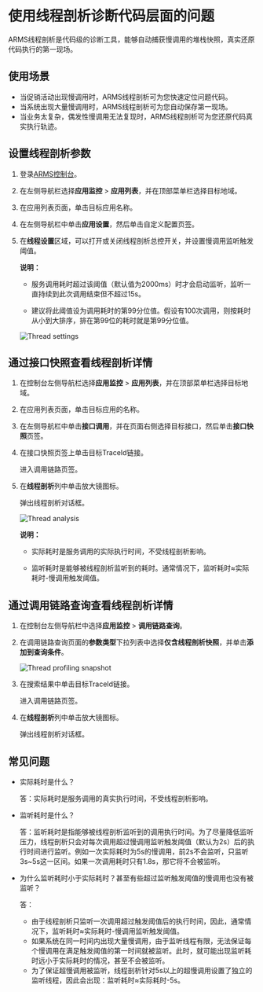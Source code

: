 # 使用线程剖析诊断代码层面的问题

ARMS线程剖析是代码级的诊断工具，能够自动捕获慢调用的堆栈快照，真实还原代码执行的第一现场。

## 使用场景

-   当促销活动出现慢调用时，ARMS线程剖析可为您快速定位问题代码。
-   当系统出现大量慢调用时，ARMS线程剖析可为您自动保存第一现场。
-   当业务太复杂，偶发性慢调用无法复现时，ARMS线程剖析可为您还原代码真实执行轨迹。

## 设置线程剖析参数

1.  登录[ARMS控制台](https://arms-intl.console.aliyun.com/)。
2.  在左侧导航栏选择**应用监控** \> **应用列表**，并在顶部菜单栏选择目标地域。
3.  在应用列表页面，单击目标应用名称。
4.  在左侧导航栏中单击**应用设置**，然后单击自定义配置页签。
5.  在**线程设置**区域，可以打开或关闭线程剖析总控开关，并设置慢调用监听触发阈值。

    **说明：**

    -   服务调用耗时超过该阈值（默认值为2000ms）时才会启动监听，监听一直持续到此次调用结束但不超过15s。

    -   建议将此阈值设为调用耗时的第99分位值。假设有100次调用，则按耗时从小到大排序，排在第99位的耗时就是第99分位值。

    ![Thread settings](https://static-aliyun-doc.oss-accelerate.aliyuncs.com/assets/img/zh-CN/0461105061/p42294.png)


## 通过接口快照查看线程剖析详情

1.  在控制台左侧导航栏选择**应用监控** \> **应用列表**，并在顶部菜单栏选择目标地域。
2.  在应用列表页面，单击目标应用的名称。
3.  在左侧导航栏中单击**接口调用**，并在页面右侧选择目标接口，然后单击**接口快照**页签。
4.  在接口快照页签上单击目标TraceId链接。

    进入调用链路页签。

5.  在**线程剖析**列中单击放大镜图标。

    弹出线程剖析对话框。

    ![Thread analysis](https://static-aliyun-doc.oss-accelerate.aliyuncs.com/assets/img/zh-CN/0461105061/p42295.png)

    **说明：**

    -   实际耗时是服务调用的实际执行时间，不受线程剖析影响。

    -   监听耗时是能够被线程剖析监听到的耗时。通常情况下，监听耗时≈实际耗时-慢调用触发阈值。


## 通过调用链路查询查看线程剖析详情

1.  在控制台左侧导航栏中选择**应用监控** \> **调用链路查询**。
2.  在调用链路查询页面的**参数类型**下拉列表中选择**仅含线程剖析快照**，并单击**添加到查询条件**。

    ![Thread profiling snapshot](https://static-aliyun-doc.oss-accelerate.aliyuncs.com/assets/img/zh-CN/0773658061/p180552.png)

3.  在搜索结果中单击目标TraceId链接。

    进入调用链路页签。

4.  在**线程剖析**列中单击放大镜图标。

    弹出线程剖析对话框。


## 常见问题

-   实际耗时是什么？

    答：实际耗时是服务调用的真实执行时间，不受线程剖析影响。

-   监听耗时是什么？

    答：监听耗时是指能够被线程剖析监听到的调用执行时间。为了尽量降低监听压力，线程剖析只会对每次调用超过慢调用监听触发阈值（默认为2s）后的执行时间进行监听。例如一次实际耗时为5s的慢调用，前2s不会监听，只监听3s~5s这一区间。如果一次调用耗时只有1.8s，那它将不会被监听。

-   为什么监听耗时小于实际耗时？甚至有些超过监听触发阈值的慢调用也没有被监听？

    答：

    -   由于线程剖析只监听一次调用超过触发阈值后的执行时间，因此，通常情况下，监听耗时≈实际耗时-慢调用监听触发阈值。
    -   如果系统在同一时间内出现大量慢调用，由于监听线程有限，无法保证每个慢调用在满足触发阈值的第一时间就被监听。此时，就可能出现监听耗时远小于实际耗时的情况，甚至不会被监听。
    -   为了保证超慢调用被监听，线程剖析针对5s以上的超慢调用设置了独立的监听线程，因此会出现：监听耗时≈实际耗时-5s。

